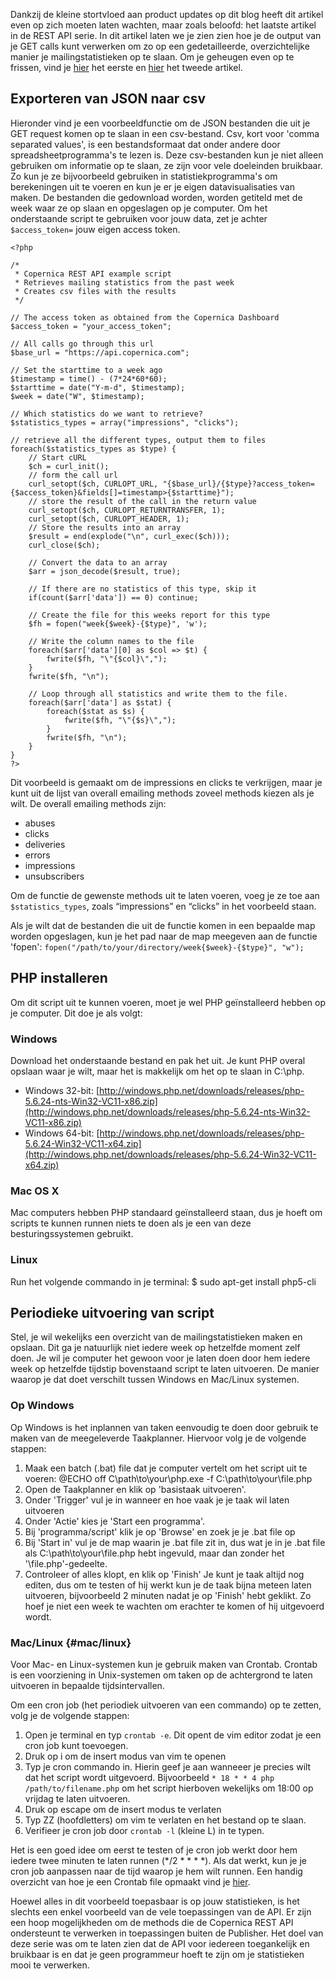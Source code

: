 Dankzij de kleine stortvloed aan product updates op dit blog heeft dit
artikel even op zich moeten laten wachten, maar zoals beloofd: het
laatste artikel in de REST API serie. In dit artikel laten we je zien
zien hoe je de output van je GET calls kunt verwerken om zo op een
gedetailleerde, overzichtelijke manier je mailingstatistieken op te
slaan. Om je geheugen even op te frissen, vind je
[hier](https://www.copernica.com/en/blog/dont-fear-the-api-an-introduction-to-copernicas-rest)
het eerste en [hier](./api-calls-for-dummies.md) het tweede artikel.

Exporteren van JSON naar csv
----------------------------

Hieronder vind je een voorbeeldfunctie om de JSON bestanden die uit je
GET request komen op te slaan in een csv-bestand. Csv, kort voor 'comma
separated values', is een bestandsformaat dat onder andere door
spreadsheetprogramma's te lezen is. Deze csv-bestanden kun je niet
alleen gebruiken om informatie op te slaan, ze zijn voor vele doeleinden
bruikbaar. Zo kun je ze bijvoorbeeld gebruiken in statistiekprogramma's
om berekeningen uit te voeren en kun je er je eigen datavisualisaties
van maken. De bestanden die gedownload worden, worden getiteld met de
week waar ze op slaan en opgeslagen op je computer. Om het onderstaande
script te gebruiken voor jouw data, zet je achter `$access_token=` jouw
eigen access token.

    <?php

    /*
     * Copernica REST API example script
     * Retrieves mailing statistics from the past week
     * Creates csv files with the results
     */

    // The access token as obtained from the Copernica Dashboard
    $access_token = "your_access_token";

    // All calls go through this url
    $base_url = "https://api.copernica.com";

    // Set the starttime to a week ago
    $timestamp = time() - (7*24*60*60);
    $starttime = date("Y-m-d", $timestamp);
    $week = date("W", $timestamp);

    // Which statistics do we want to retrieve?
    $statistics_types = array("impressions", "clicks");

    // retrieve all the different types, output them to files
    foreach($statistics_types as $type) {
        // Start cURL
        $ch = curl_init();
        // form the call url
        curl_setopt($ch, CURLOPT_URL, "{$base_url}/{$type}?access_token={$access_token}&fields[]=timestamp>{$starttime}");
        // store the result of the call in the return value
        curl_setopt($ch, CURLOPT_RETURNTRANSFER, 1);
        curl_setopt($ch, CURLOPT_HEADER, 1);
        // Store the results into an array
        $result = end(explode("\n", curl_exec($ch)));
        curl_close($ch);

        // Convert the data to an array
        $arr = json_decode($result, true);

        // If there are no statistics of this type, skip it
        if(count($arr['data']) == 0) continue;

        // Create the file for this weeks report for this type
        $fh = fopen("week{$week}-{$type}", 'w');

        // Write the column names to the file
        foreach($arr['data'][0] as $col => $t) {
            fwrite($fh, "\"{$col}\",");
        }
        fwrite($fh, "\n");

        // Loop through all statistics and write them to the file.
        foreach($arr['data'] as $stat) {
            foreach($stat as $s) {
                fwrite($fh, "\"{$s}\",");
            }
            fwrite($fh, "\n");
        }
    }
    ?>

Dit voorbeeld is gemaakt om de impressions en clicks te verkrijgen, maar
je kunt uit de lijst van overall emailing methods zoveel methods kiezen
als je wilt. De overall emailing methods zijn:

-   abuses
-   clicks
-   deliveries
-   errors
-   impressions
-   unsubscribers

Om de functie de gewenste methods uit te laten voeren, voeg je ze toe
aan `$statistics_types`, zoals “impressions” en “clicks” in het
voorbeeld staan.

Als je wilt dat de bestanden die uit de functie komen in een bepaalde
map worden opgeslagen, kun je het pad naar de map meegeven aan de
functie 'fopen':
`fopen("/path/to/your/directory/week{$week}-{$type}", "w");`

PHP installeren
---------------

Om dit script uit te kunnen voeren, moet je wel PHP geïnstalleerd hebben
op je computer. Dit doe je als volgt:

### Windows

Download het onderstaande bestand en pak het uit. Je kunt PHP overal
opslaan waar je wilt, maar het is makkelijk om het op te slaan in
C:\\php.

-   Windows 32-bit:
    [http://windows.php.net/downloads/releases/php-5.6.24-nts-Win32-VC11-x86.zip](http://windows.php.net/downloads/releases/php-5.6.24-nts-Win32-VC11-x86.zip)
-   Windows 64-bit:
    [http://windows.php.net/downloads/releases/php-5.6.24-Win32-VC11-x64.zip](http://windows.php.net/downloads/releases/php-5.6.24-Win32-VC11-x64.zip)

### Mac OS X

Mac computers hebben PHP standaard geïnstalleerd staan, dus je hoeft om
scripts te kunnen runnen niets te doen als je een van deze
besturingssystemen gebruikt.

### Linux

Run het volgende commando in je terminal: \$ sudo apt-get install
php5-cli

Periodieke uitvoering van script
--------------------------------

Stel, je wil wekelijks een overzicht van de mailingstatistieken maken en
opslaan. Dit ga je natuurlijk niet iedere week op hetzelfde moment zelf
doen. Je wil je computer het gewoon voor je laten doen door hem iedere
week op hetzelfde tijdstip bovenstaand script te laten uitvoeren. De
manier waarop je dat doet verschilt tussen Windows en Mac/Linux
systemen.

### Op Windows

Op Windows is het inplannen van taken eenvoudig te doen door gebruik te
maken van de meegeleverde Taakplanner. Hiervoor volg je de volgende
stappen:

1.  Maak een batch (.bat) file dat je computer vertelt om het script uit
    te voeren: @ECHO off C\\path\\to\\your\\php.exe -f
    C:\\path\\to\\your\\file.php
2.  Open de Taakplanner en klik op 'basistaak uitvoeren'.
3.  Onder 'Trigger' vul je in wanneer en hoe vaak je je taak wil laten
    uitvoeren
4.  Onder 'Actie' kies je 'Start een programma'.
5.  Bij 'programma/script' klik je op 'Browse' en zoek je je .bat file
    op
6.  Bij 'Start in' vul je de map waarin je .bat file zit in, dus wat je
    in je .bat file als C:\\path\\to\\your\\file.php hebt ingevuld, maar
    dan zonder het '\\file.php'-gedeelte.
7.  Controleer of alles klopt, en klik op 'Finish' Je kunt je taak
    altijd nog editen, dus om te testen of hij werkt kun je de taak
    bijna meteen laten uitvoeren, bijvoorbeeld 2 minuten nadat je op
    'Finish' hebt geklikt. Zo hoef je niet een week te wachten om
    erachter te komen of hij uitgevoerd wordt.

### Mac/Linux {#mac/linux}

Voor Mac- en Linux-systemen kun je gebruik maken van Crontab. Crontab is
een voorziening in Unix-systemen om taken op de achtergrond te laten
uitvoeren in bepaalde tijdsintervallen.

Om een cron job (het periodiek uitvoeren van een commando) op te zetten,
volg je de volgende stappen:

1.  Open je terminal en typ `crontab -e`. Dit opent de vim editor zodat
    je een cron job kunt toevoegen.
2.  Druk op i om de insert modus van vim te openen
3.  Typ je cron commando in. Hierin geef je aan wanneeer je precies wilt
    dat het script wordt uitgevoerd. Bijvoorbeeld
    `* 18 * * 4 php /path/to/filename.php` om het script hierboven
    wekelijks om 18:00 op vrijdag te laten uitvoeren.
4.  Druk op escape om de insert modus te verlaten
5.  Typ ZZ (hoofdletters) om vim te verlaten en het bestand op te slaan.
6.  Verifieer je cron job door `crontab -l` (kleine L) in te typen.

Het is een goed idee om eerst te testen of je cron job werkt door hem
iedere twee minuten te laten runnen (\*/2 \* \* \* \*). Als dat werkt,
kun je je cron job aanpassen naar de tijd waarop je hem wilt runnen. Een
handig overzicht van hoe je een Crontab file opmaakt vind je
[hier](http://www.adminschoice.com/crontab-quick-reference).

Hoewel alles in dit voorbeeld toepasbaar is op jouw statistieken, is het
slechts een enkel voorbeeld van de vele toepassingen van de API. Er zijn
een hoop mogelijkheden om de methods die de Copernica REST API
ondersteunt te verwerken in toepassingen buiten de Publisher. Het doel
van deze serie was om te laten zien dat de API voor iedereen
toegankelijk en bruikbaar is en dat je geen programmeur hoeft te zijn om
je statistieken mooi te verwerken.
